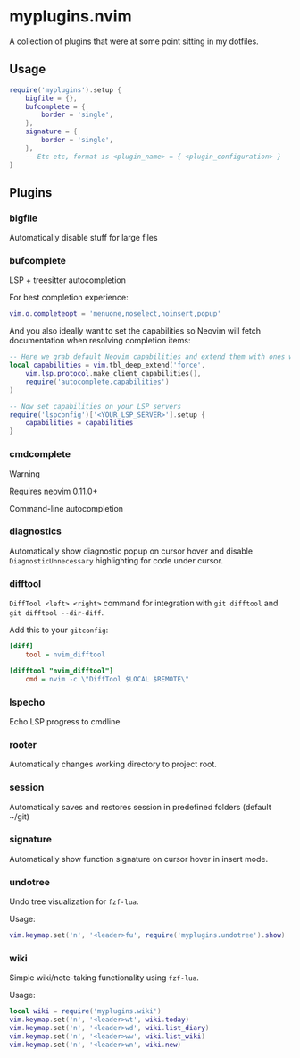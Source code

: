 # myplugins.nvim

A collection of plugins that were at some point sitting in my dotfiles.

## Usage

```lua
require('myplugins').setup {
    bigfile = {},
    bufcomplete = {
        border = 'single',
    },
    signature = {
        border = 'single',
    },
    -- Etc etc, format is <plugin_name> = { <plugin_configuration> }
}
```

## Plugins

### bigfile
Automatically disable stuff for large files

### bufcomplete
LSP + treesitter autocompletion

For best completion experience:

```lua
vim.o.completeopt = 'menuone,noselect,noinsert,popup'
```

And you also ideally want to set the capabilities so Neovim will fetch documentation when resolving completion items:

```lua
-- Here we grab default Neovim capabilities and extend them with ones we want on top
local capabilities = vim.tbl_deep_extend('force', 
    vim.lsp.protocol.make_client_capabilities(), 
    require('autocomplete.capabilities')
)

-- Now set capabilities on your LSP servers
require('lspconfig')['<YOUR_LSP_SERVER>'].setup {
    capabilities = capabilities
}
```

### cmdcomplete
> [!WARNING]
> Requires neovim 0.11.0+

Command-line autocompletion

### diagnostics
Automatically show diagnostic popup on cursor hover and disable `DiagnosticUnnecessary` highlighting for code under cursor.

### difftool
`DiffTool <left> <right>` command for integration with `git difftool` and `git difftool --dir-diff`.

Add this to your `gitconfig`:

```ini
[diff]
    tool = nvim_difftool

[difftool "nvim_difftool"]
    cmd = nvim -c \"DiffTool $LOCAL $REMOTE\"
```

### lspecho
Echo LSP progress to cmdline

### rooter
Automatically changes working directory to project root.

### session
Automatically saves and restores session in predefined folders (default ~/git)

### signature
Automatically show function signature on cursor hover in insert mode.

### undotree
Undo tree visualization for `fzf-lua`.

Usage:

```lua
vim.keymap.set('n', '<leader>fu', require('myplugins.undotree').show)
```

### wiki
Simple wiki/note-taking functionality using `fzf-lua`.

Usage:

```lua
local wiki = require('myplugins.wiki')
vim.keymap.set('n', '<leader>wt', wiki.today)
vim.keymap.set('n', '<leader>wd', wiki.list_diary)
vim.keymap.set('n', '<leader>ww', wiki.list_wiki)
vim.keymap.set('n', '<leader>wn', wiki.new)
```

